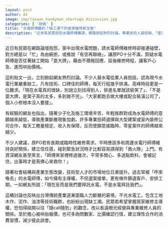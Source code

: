 ```yaml
---
layout: post
author: AI
image: img/taiwan_handyman_shortage_discussion.jpg
categories: [ '財經' ]
title: "水電師傅難約？缺工潮下的居家維修新生態"
description: "近來有民眾抱怨水電師傅難請，網路掀起熱烈討論。專業技術人員短缺、「搶手」師傅行程秒殺，臨時維修難求，反映台灣傳產缺工現象。業界指水電師傅多選擇大型建案合作，零星小案難派單，未來民眾須以長遠心態經營人脈，理性比價、善待專業，才能在『欠缺師傅時代』維護居家權益。"
---
```

近日有民眾在網路論壇抱怨，家中出現水電問題，請水電師傅維修時卻接連碰壁，對方總是以「忙」為由婉拒，或推說「有空再聯絡」，讓原PO十分不滿，質疑水電師傅是否仗著缺工開始「耍大牌」，藉由不積極回應、延後維修時程，讓客戶心急、進而哄抬價格。

這則貼文一出，立刻掀起網友熱烈討論。不少人替水電從業人員抱屈，認為現今水電行業嚴重缺工，凡有技術、口碑佳的師傅，每天行程幾乎排滿，高峰時段更是一位難求。「現在水電真的很缺，別說立刻找得到人，排進名單就該偷笑了」、「不是耍大牌，是案子真的太多，多到做不完」、「大家都跑去做大樓或配合裝潢公司了，個人小修根本沒人要接」。

有經驗的網友也指出，隨著少子化及施工環境辛苦，年輕族群對成為水電師傅的意願越來越低，導致產業斷層現象加劇。許多專業技師選擇與大型建案或室內裝修公司合作，每天工務量穩定、收入有保障，反而使願意接臨時、零星案件的師傅越來越少。

不少人建議，原PO若有長期或臨時性維修需求，平時應該多和周邊水電行師傅維持良好關係，建立信任感，碰到緊急狀況時才比較容易請得到「救火隊」上門。有資深網友甚至笑言，「師傅來家裡修過幾次，平常多關心、多送點飲料，會被記住，出事時才是真佛心來救你！」

隨著社會結構與產業生態改變，技術型人才的市場地位日漸提升。過去常被「呼來喚去」的水電師傅，如今擁有主導權，不但選案接單，更有條件篩選客戶、安排工期，一如網友所說：「現在反而是我們要拜託水電，不是水電拜託我們」。

這樁討論也反映出台灣傳統產業逐漸面臨人力斷層的窘境，不光水電工，包含工地木作、泥作、油漆等技術職群，也紛紛出現缺工潮。民眾若希望掌握居家維修主導權，恐怕得拋開以往「隨call隨到」的觀念，改以長遠眼光經營與專業維修人員的關係。至於擔心被哄抬報價，也可多詢問數家、比價確認行情，建立理性合作的消費習慣，減少彼此誤會。
